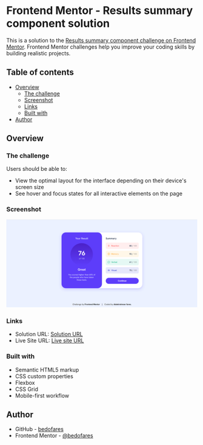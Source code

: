 # Frontend Mentor - Results summary component solution

This is a solution to the [Results summary component challenge on Frontend Mentor](https://www.frontendmentor.io/challenges/results-summary-component-CE_K6s0maV). Frontend Mentor challenges help you improve your coding skills by building realistic projects. 

## Table of contents

- [Overview](#overview)
  - [The challenge](#the-challenge)
  - [Screenshot](#screenshot)
  - [Links](#links)
  - [Built with](#built-with)
- [Author](#author)


## Overview

### The challenge

Users should be able to:

- View the optimal layout for the interface depending on their device's screen size
- See hover and focus states for all interactive elements on the page

### Screenshot

![](./assets/images/result.png)

### Links

- Solution URL: [Solution URL](https://www.frontendmentor.io/solutions/results-summary-component-using-html-and-css-angOD_c2k5)
- Live Site URL: [Live site URL ](https://bedofares-result-summary.netlify.app/)


### Built with

- Semantic HTML5 markup
- CSS custom properties
- Flexbox
- CSS Grid
- Mobile-first workflow

## Author

- GitHub - [bedofares](https://github.com/bedofares)
- Frontend Mentor - [@bedofares](https://www.frontendmentor.io/profile/bedofares)

